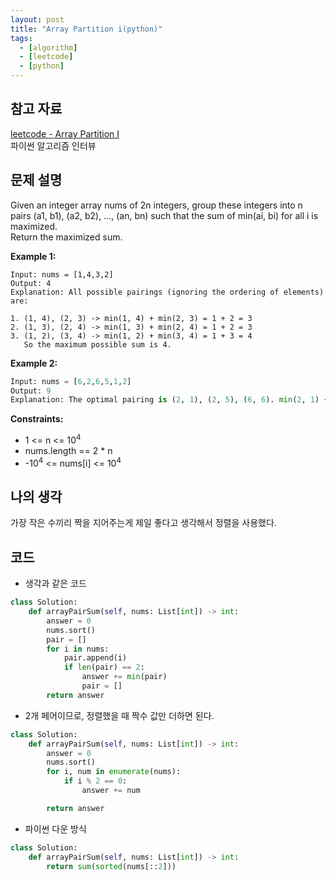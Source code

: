 ```yaml
---
layout: post
title: "Array Partition i(python)"
tags:
  - [algorithm]
  - [leetcode]
  - [python]
---
```


## 참고 자료

[leetcode - Array Partition I](https://leetcode.com/problems/array-partition-i/)  
파이썬 알고리즘 인터뷰

## 문제 설명

Given an integer array nums of 2n integers, group these integers into n pairs (a1, b1), (a2, b2), ..., (an, bn) such that the sum of min(ai, bi) for all i is maximized.  
Return the maximized sum.

**Example 1:**

```
Input: nums = [1,4,3,2]
Output: 4
Explanation: All possible pairings (ignoring the ordering of elements) are:

1. (1, 4), (2, 3) -> min(1, 4) + min(2, 3) = 1 + 2 = 3
2. (1, 3), (2, 4) -> min(1, 3) + min(2, 4) = 1 + 2 = 3
3. (1, 2), (3, 4) -> min(1, 2) + min(3, 4) = 1 + 3 = 4
   So the maximum possible sum is 4.
```

**Example 2:**

```python
Input: nums = [6,2,6,5,1,2]
Output: 9
Explanation: The optimal pairing is (2, 1), (2, 5), (6, 6). min(2, 1) + min(2, 5) + min(6, 6) = 1 + 2 + 6 = 9.
```

**Constraints:**

- 1 <= n <= 10<sup>4</sup>
- nums.length == 2 \* n
- -10<sup>4</sup> <= nums[i] <= 10<sup>4</sup>

## 나의 생각

가장 작은 수끼리 짝을 지어주는게 제일 좋다고 생각해서 정렬을 사용했다.

## 코드

- 생각과 같은 코드

```python
class Solution:
    def arrayPairSum(self, nums: List[int]) -> int:
        answer = 0
        nums.sort()
        pair = []
        for i in nums:
            pair.append(i)
            if len(pair) == 2:
                answer += min(pair)
                pair = []
        return answer
```

- 2개 페어이므로, 정렬했을 때 짝수 값만 더하면 된다.

```python
class Solution:
    def arrayPairSum(self, nums: List[int]) -> int:
        answer = 0
        nums.sort()
        for i, num in enumerate(nums):
            if i % 2 == 0:
                answer += num

        return answer
```

- 파이썬 다운 방식

```python
class Solution:
    def arrayPairSum(self, nums: List[int]) -> int:
        return sum(sorted(nums[::2]))
```
